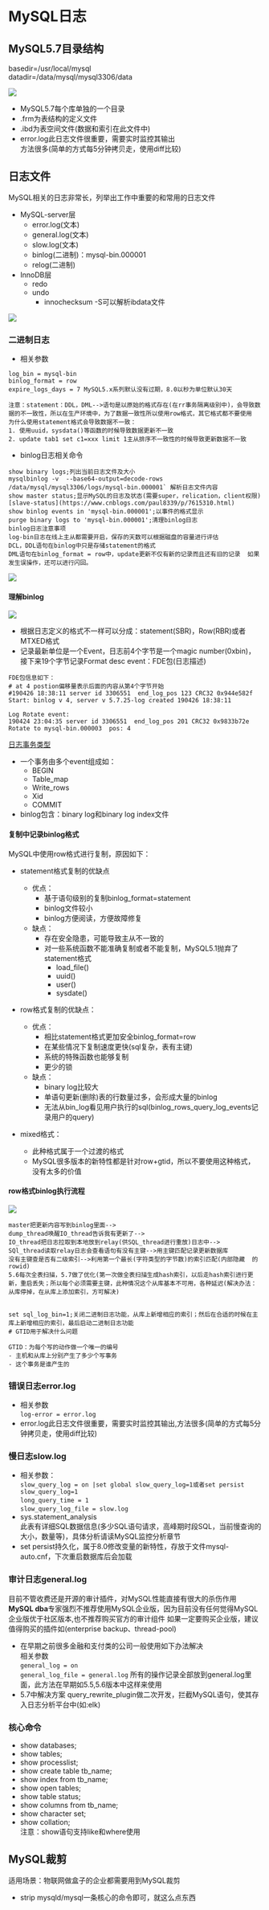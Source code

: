 # MySQL日志

## MySQL5.7目录结构

basedir=/usr/local/mysql   
datadir=/data/mysql/mysql3306/data

![](images/6-MySQL日志结构/MySQL日志结构01.jpg)

- MySQL5.7每个库单独的一个目录
- .frm为表结构的定义文件
- .ibd为表空间文件(数据和索引在此文件中)
- error.log此日志文件很重要，需要实时监控其输出  
  方法很多(简单的方式每5分钟拷贝走，使用diff比较)

## 日志文件  

MySQL相关的日志非常长，列举出工作中重要的和常用的日志文件  
- MySQL-server层
	- error.log(文本)
	- general.log(文本)
	- slow.log(文本)
	- binlog(二进制)：mysql-bin.000001
	- relog(二进制)
- InnoDB层
	- redo
	- undo  
		- innochecksum -S可以解析ibdata文件
	
![](images/6-MySQL日志结构/MySQL日志结构02.jpg)


### 二进制日志
- 相关参数  
```
log_bin = mysql-bin
binlog_format = row
expire_logs_days = 7 MySQL5.x系列默认没有过期，8.0以秒为单位默认30天

注意：statement：DDL，DML-->语句是以原始的格式存在(在rr事务隔离级别中)，会导致数据的不一致性，所以在生产环境中，为了数据一致性所以使用row格式，其它格式都不要使用
为什么使用statement格式会导致数据不一致：
1. 使用uuid，sysdata()等函数的时候导致数据更新不一致
2. update tab1 set c1=xxx limit 1主从排序不一致性的时候导致更新数据不一致

```
- binlog日志相关命令   
```
show binary logs;列出当前日志文件及大小  
mysqlbinlog -v  --base64-output=decode-rows  /data/mysql/mysql3306/logs/mysql-bin.000001` 解析日志文件内容
show master status;显示MySQL的日志及状态(需要super，relication，client权限)[slave-status](https://www.cnblogs.com/paul8339/p/7615310.html)   
show binlog events in 'mysql-bin.000001';以事件的格式显示  
purge binary logs to 'mysql-bin.000001';清理binlog日志  
binlog日志注意事项
log-bin日志在线上主从都需要开启，保存的天数可以根据磁盘的容量进行评估
DCL，DDL语句在binlog中只是存储statement的格式
DML语句在binlog_format = row中，update更新不仅有新的记录而且还有旧的记录  如果发生误操作，还可以进行闪回。  
```
![](images/6-MySQL日志结构/MySQL日志结构03.jpg)

#### 理解binlog

![](images/6-MySQL日志结构/MySQL日志结构04.jpg)  

- 根据日志定义的格式不一样可以分成：statement(SBR)，Row(RBR)或者MTXED格式
- 记录最新单位是一个Event，日志前4个字节是一个magic number(0xbin)，接下来19个字节记录Format desc event：FDE包(日志描述)
```
FDE包信息如下：
# at 4 postion偏移量表示后面的内容从第4个字节开始
#190426 18:38:11 server id 3306551  end_log_pos 123 CRC32 0x944e582f    Start: binlog v 4, server v 5.7.25-log created 190426 18:38:11
```

```
Log Rotate event:
190424 23:04:35 server id 3306551  end_log_pos 201 CRC32 0x9833b72e    Rotate to mysql-bin.000003  pos: 4
```
[日志事务类型](https://dev.mysql.com/doc/internals/en/event-classes-and-types.html)
- 一个事务由多个event组成如：
	- BEGIN
	- Table_map
	- Write_rows
	- Xid
	- COMMIT
- binlog包含：binary log和binary log index文件

#### 复制中记录binlog格式

MySQL中使用row格式进行复制，原因如下：
- statement格式复制的优缺点
	- 优点：
		- 基于语句级别的复制binlog_format=statement
		- binlog文件较小
		- binlog方便阅读，方便故障修复
	- 缺点：
		- 存在安全隐患，可能导致主从不一致的
		- 对一些系统函数不能准确复制或者不能复制，MySQL5.1抛弃了statement格式
			- load_file()
			- uuid()
			- user()
			- sysdate() 
			
- row格式复制的优缺点：
	- 优点：
		- 相比statement格式更加安全binlog_format=row
		- 在某些情况下复制速度更快(sql复杂，表有主键)
		- 系统的特殊函数也能够复制
		- 更少的锁
	- 缺点：
		- binary log比较大
		- 单语句更新(删除)表的行数量过多，会形成大量的binlog
		- 无法从bin_log看见用户执行的sql(binlog_rows_query_log_events记录用户的query)

- mixed格式：
	- 此种格式属于一个过渡的格式
	- MySQL很多版本的新特性都是针对row+gtid，所以不要使用这种格式，没有太多的价值
	
#### row格式binlog执行流程
![](images/6-MySQL日志结构/MySQL日志结构05.jpg)  
```
master把更新内容写到binlog里面-->  
dump_thread唤醒IO_thread告诉我有更新了-->  
IO_thread把日志拉取到本地放到relay(供SQL_thread进行重放)日志中-->  
SQl_thread读取relay日志会查看语句有没有主键-->用主键匹配记录更新数据库  
没有主键查是否有二级索引-->利用第一个最长(字符类型的字节数)的索引匹配(内部隐藏  的rowid)
5.6每次全表扫描，5.7做了优化(第一次做全表扫描生成hash索引，以后走hash索引进行更新，重启丢失；所以每个必须需要主键，此种情况这个从库基本不可用，各种延迟(解决办法：从库停掉，在从库上添加索引，方可解决)  


set sql_log_bin=1;关闭二进制日志功能，从库上新增相应的索引；然后在合适的时候在主库上新增相应的索引，最后启动二进制日志功能
# GTID用于解决什么问题

GTID：为每个写的动作做一个唯一的编号  
- 主机和从库上分别产生了多少个写事务 
- 这个事务是谁产生的
```

### 错误日志error.log

- 相关参数  
  `log-error = error.log`
- error.log此日志文件很重要，需要实时监控其输出,方法很多(简单的方式每5分钟拷贝走，使用diff比较)   


### 慢日志slow.log
- 相关参数：  
  `slow_query_log = on |set global slow_query_log=1或者set persist slow_query_log=1`  
  `long_query_time = 1`  
  `slow_query_log_file = slow.log`  
- sys.statement_analysis  
   此表有详细SQL数据信息(多少SQL语句请求，高峰期时段SQL，当前慢查询的大小，数量等)，具体分析请读MySQL监控分析章节
- set persist持久化，属于8.0修改变量的新特性，存放于文件mysql-auto.cnf，下次重启数据库后会加载

### 审计日志general.log
目前不管收费还是开源的审计插件，对MySQL性能直接有很大的杀伤作用  
**MySQL dba**专家强烈不推荐使用MySQL企业版，因为目前没有任何觉得MySQL企业版优于社区版本,也不推荐购买官方的审计组件
如果一定要购买企业版，建议值得购买的插件如(enterprise backup、thread-pool)  
- 在早期之前很多金融和支付类的公司一般使用如下办法解决  
   相关参数  
  `general_log = on`   
  `general_log_file = general.log`
   所有的操作记录全部放到general.log里面，此方法在早期如5.5,5.6版本中这样来使用
- 5.7中解决方案
  query_rewrite_plugin做二次开发，拦截MySQL语句，使其存入日志分析平台中(如:elk)
  
### 核心命令
- show databases;
- show tables;
- show processlist;
- show create table tb_name;
- show index from tb_name;
- show open tables;
- show table status;
- show columns from tb_name;
- show character set;
- show collation;  
注意：show语句支持like和where使用

## MySQL裁剪
适用场景：物联网做盒子的企业都需要用到MySQL裁剪
- strip mysqld/mysql一条核心的命令即可，就这么点东西


